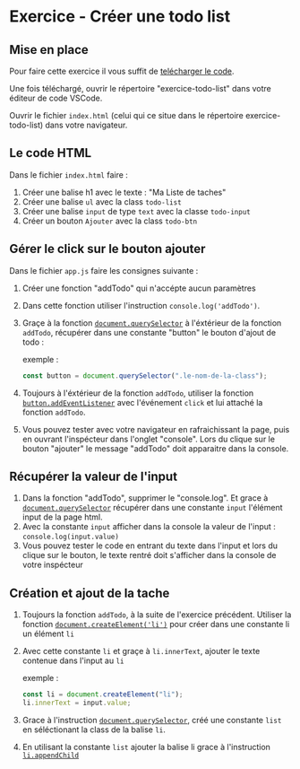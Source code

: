 # Exercice - Créer une todo list

## Mise en place

Pour faire cette exercice il vous suffit de [telécharger le code](https://github.com/Djeg/js-tuto/archive/refs/heads/master.zip).

Une fois téléchargé, ouvrir le répertoire "exercice-todo-list" dans votre éditeur de code VSCode.

Ouvrir le fichier `index.html` (celui qui ce situe dans le répertoire exercice-todo-list) dans votre navigateur.

## Le code HTML

Dans le fichier `index.html` faire :

1. Créer une balise h1 avec le texte : "Ma Liste de taches"
2. Créer une balise `ul` avec la class `todo-list`
3. Créer une balise `input` de type `text` avec la classe `todo-input`
4. Créer un bouton `Ajouter` avec la class `todo-btn`

## Gérer le click sur le bouton ajouter

Dans le fichier `app.js` faire les consignes suivante :

1. Créer une fonction "addTodo" qui n'accépte aucun paramètres
2. Dans cette fonction utiliser l'instruction `console.log('addTodo')`.
3. Graçe à la fonction [`document.querySelector`](https://developer.mozilla.org/fr/docs/Web/API/Document/querySelector)
   à l'éxtérieur de la fonction `addTodo`, récupérer dans une constante "button" le bouton
   d'ajout de todo :

   exemple :

   ```js
   const button = document.querySelector(".le-nom-de-la-class");
   ```

4. Toujours à l'éxtérieur de la fonction `addTodo`, utiliser la fonction [`button.addEventListener`](https://developer.mozilla.org/fr/docs/Web/API/EventTarget/addEventListener)
   avec l'événement `click` et lui attaché la fonction `addTodo`.

5. Vous pouvez tester avec votre navigateur en rafraichissant la page, puis en ouvrant l'inspécteur dans l'onglet "console". Lors du clique sur le bouton "ajouter" le message "addTodo" doit apparaitre dans la console.

## Récupérer la valeur de l'input

1. Dans la fonction "addTodo", supprimer le "console.log". Et grace à [`document.querySelector`](https://developer.mozilla.org/fr/docs/Web/API/Document/querySelector) récupérer
   dans une constante `input` l'élément input de la page html.
2. Avec la constante `input` afficher dans la console la valeur de l'input : `console.log(input.value)`
3. Vous pouvez tester le code en entrant du texte dans l'input et lors du clique sur le bouton, le texte rentré
   doit s'afficher dans la console de votre inspécteur

## Création et ajout de la tache

1. Toujours la fonction `addTodo`, à la suite de l'exercice précédent. Utiliser la fonction
   [`document.createElement('li')`](https://developer.mozilla.org/fr/docs/Web/API/Document/createElement) pour créer dans une constante li un élément `li`
2. Avec cette constante `li` et graçe à `li.innerText`, ajouter le texte contenue dans l'input au `li`

   exemple :

   ```js
   const li = document.createElement("li");
   li.innerText = input.value;
   ```

3. Grace à l'instruction [`document.querySelector`](https://developer.mozilla.org/fr/docs/Web/API/Document/querySelector),
   créé une constante `list` en séléctionant la class de la balise `li`.
4. En utilisant la constante `list` ajouter la balise li grace à l'instruction [`li.appendChild`](https://developer.mozilla.org/fr/docs/Web/API/Node/appendChild)

